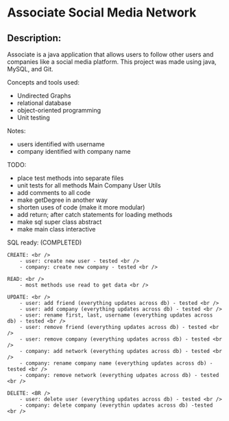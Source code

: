 # Associate Social Media Network

## Description:
Associate is a java application that allows users to follow other
users and companies like a social media platform. This project was
made using java, MySQL, and Git. 

Concepts and tools used:
- Undirected Graphs
- relational database
- object-oriented programming
- Unit testing

Notes:
- users identified with username
- company identified with company name

TODO:
- place test methods into separate files
- unit tests for all methods
  Main
  Company
  User
  Utils
- add comments to all code
- make getDegree in another way
- shorten uses of code (make it more modular)
- add return; after catch statements for loading methods
- make sql super class abstract
- make main class interactive

SQL ready: (COMPLETED)<br />

    CREATE: <br />
        - user: create new user - tested <br />
        - company: create new company - tested <br />

    READ: <br />
        - most methods use read to get data <br />

    UPDATE: <br />
        - user: add friend (everything updates across db) - tested <br />
        - user: add company (everything updates across db) - tested <br />
        - user: rename first, last, username (everything updates across db) - tested <br />
        - user: remove friend (everything updates across db) - tested <br />
        - user: remove company (everything updates across db) - tested <br />
        - company: add network (everything updates across db) - tested <br />
        - company: rename company name (everything updates across db) - tested <br />
        - company: remove network (everything udpates across db) - tested <br />

    DELETE: <BR />
        - user: delete user (everything updates across db) - tested <br />
        - company: delete company (everythin updates across db) -tested <br />
